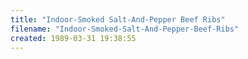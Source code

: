 ```yaml
---
title: "Indoor-Smoked Salt-And-Pepper Beef Ribs"
filename: "Indoor-Smoked-Salt-And-Pepper-Beef-Ribs"
created: 1989-03-31 19:38:55
---
```

